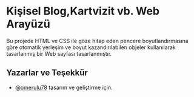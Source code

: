 
# Kişisel Blog,Kartvizit vb. Web Arayüzü

Bu projede HTML ve CSS ile göze hitap eden pencere boyutlandırmasına göre otomatik yerleşim ve boyut kazandırılabilen objeler kullanılarak tasarlanmış bir Web sayfası tasarlanmıştır.

## Yazarlar ve Teşekkür

- [@omerulu78](https://github.com/Omer-ulu) tasarım ve geliştirme için.

  